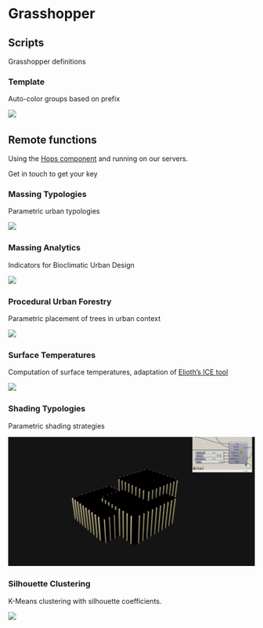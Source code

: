 # Grasshopper

## Scripts

Grasshopper definitions

### Template

Auto-color groups based on prefix  

![](https://github.com/echoesparis/scripts/blob/main/img/os_gh-template.gif)



## Remote functions

Using the [Hops component](https://developer.rhino3d.com/guides/compute/hops-component/) and running on our servers. 

Get in touch to get your key 

### Massing Typologies

Parametric urban typologies

![](https://github.com/echoesparis/scripts/blob/main/img/urb_massing-typologies.gif)

### Massing Analytics

Indicators for Bioclimatic Urban Design 

![](https://github.com/echoesparis/scripts/blob/main/img/ee_massing-analytics.gif)

### Procedural Urban Forestry

Parametric placement of trees in urban context 

![](https://github.com/echoesparis/Grasshopper-scripts/blob/main/img/vm_procedural-forestry_example.gif)

### Surface Temperatures

Computation of surface temperatures, adaptation of [Elioth’s ICE tool](https://github.com/Art-Ev/ICEtool) 

![](https://github.com/echoesparis/scripts/blob/main/img/ee_surface%20temperature_example.gif)

### Shading Typologies

Parametric shading strategies 

![](https://github.com/echoesparis/Grasshopper-scripts/blob/main/img/ad_shading-T1.gif)

### Silhouette Clustering

K-Means clustering with silhouette coefficients.

![](https://github.com/echoesparis/Grasshopper-scripts/blob/main/img/ds_kmeans-silhouette-clustering.jpg)
